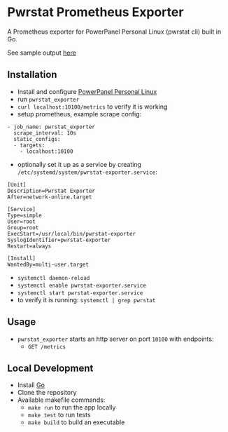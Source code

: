 # Pwrstat Prometheus Exporter
A Prometheus exporter for PowerPanel Personal Linux (pwrstat cli) built in Go.

See sample output [here](/../../blob/main/samples/SAMPLE_METRICS.md)

## Installation
* Install and configure [PowerPanel Personal Linux](https://www.cyberpowersystems.com/product/software/power-panel-personal/powerpanel-for-linux/)
* run `pwrstat_exporter`
* `curl localhost:10100/metrics` to verify it is working
* setup prometheus, example scrape config:
``` 
- job_name: pwrstat_exporter
  scrape_interval: 10s
  static_configs:
  - targets:
    - localhost:10100
```
* optionally set it up as a service by creating `/etc/systemd/system/pwrstat-exporter.service`:   
``` 
[Unit]
Description=Pwrstat Exporter
After=network-online.target

[Service]
Type=simple
User=root
Group=root
ExecStart=/usr/local/bin/pwrstat-exporter
SyslogIdentifier=pwrstat-exporter
Restart=always

[Install]
WantedBy=multi-user.target
```
  * `systemctl daemon-reload`
  * `systemctl enable pwrstat-exporter.service`
  * `systemctl start pwrstat-exporter.service`
  * to verify it is running: `systemctl | grep pwrstat`

## Usage
* `pwrstat_exporter` starts an http server on port `10100` with endpoints:
  * `GET /metrics`

## Local Development
* Install [Go](https://go.dev/doc/install)
* Clone the repository
* Available makefile commands:
  * `make run` to run the app locally
  * `make test` to run tests
  * `make build` to build an executable